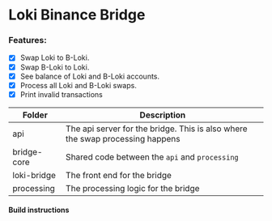 # Loki Binance Bridge

### Features:
- [x] Swap Loki to B-Loki.
- [x] Swap B-Loki to Loki.
- [x] See balance of Loki and B-Loki accounts.
- [x] Process all Loki and B-Loki swaps.
- [x] Print invalid transactions

| Folder | Description |
| --- | --- |
| api | The api server for the bridge. This is also where the swap processing happens |
| bridge-core | Shared code between the `api` and `processing` |
| loki-bridge | The front end for the bridge |
| processing | The processing logic for the bridge |

#### Build instructions 